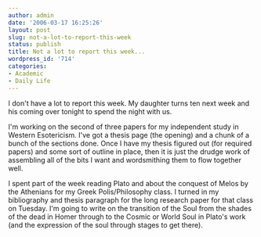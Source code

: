 ```yaml
---
author: admin
date: '2006-03-17 16:25:26'
layout: post
slug: not-a-lot-to-report-this-week
status: publish
title: Not a lot to report this week...
wordpress_id: '714'
categories:
- Academic
- Daily Life
---
```

I don't have a lot to report this week. My daughter turns ten next week and his coming over tonight to spend the night with us.

I'm working on the second of three papers for my independent study in Western Esotericism. I've got a thesis page (the opening) and a chunk of a bunch of the sections done. Once I have my thesis figured out (for required papers) and some sort of outline in place, then it is just the drudge work of assembling all of the bits I want and wordsmithing them to flow together well.

I spent part of the week reading Plato and about the conquest of Melos by the Athenians for my Greek Polis/Philosophy class. I turned in my bibliography and thesis paragraph for the long research paper for that class on Tuesday. I'm going to write on the transition of the Soul from the shades of the dead in Homer through to the Cosmic or World Soul in Plato's work (and the expression of the soul through stages to get there).
